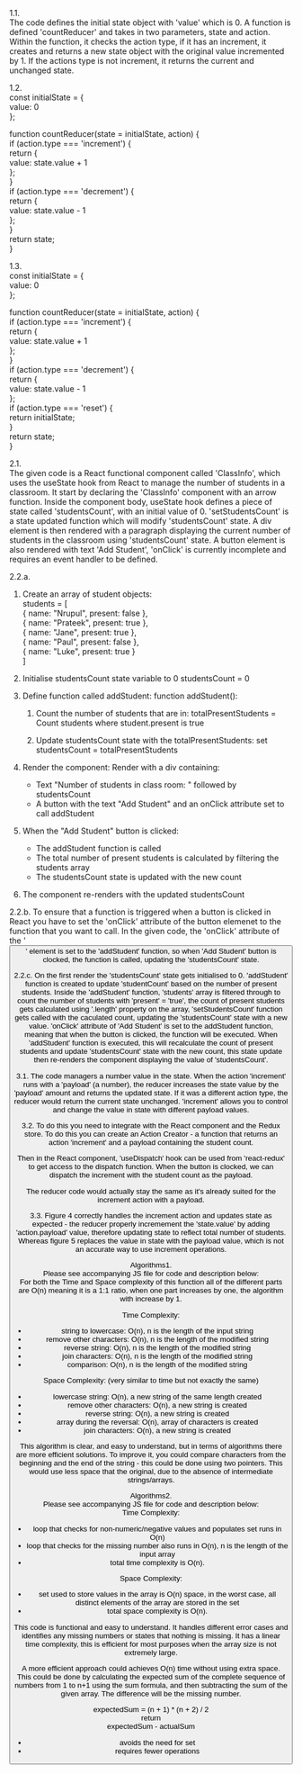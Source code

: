 1.1.  <br>
The code defines the initial state object with 'value' which is 0. A function is defined 'countReducer' and takes in two parameters, state and action. Within the function, it checks the action type, if it has an increment, it creates and returns a new state object with the original value incremented by 1. If the actions type is not increment, it returns the current and unchanged state. 

1.2.  <br>
const initialState = {  <br>
  value: 0  <br>
};  <br>

function countReducer(state =   initialState, action) {  <br>
  if (action.type === 'increment') {  <br>
    return {  <br>
      value: state.value + 1  <br>
    };  <br>
  }  <br>
  if (action.type === 'decrement') {  <br>
    return {  <br>
      value: state.value - 1  <br>
    };  <br>
  }  <br>
  return state;  <br>
}  <br>

1.3.  <br>
const initialState = {  <br>
  value: 0  <br>
};  <br>

function countReducer(state =   initialState, action) {  <br>
  if (action.type === 'increment') {  <br>
    return {  <br>
      value: state.value + 1  <br>
    };  <br>
  }  <br>
  if (action.type === 'decrement') {  <br>
    return {  <br>
      value: state.value - 1  <br>
    };  <br>
   if (action.type === 'reset') {  <br>
    return initialState;  <br>
  }  <br>
  return state;  <br>
}  <br>

2.1.  <br>
The given code is a React functional component called 'ClassInfo', which uses the useState hook from React to manage the number of students in a classroom. It start by declaring the 'ClassInfo' component with an arrow function. Inside the component body, useState hook defines a piece of state called 'studentsCount', with an initial value of 0. 'setStudentsCount' is a state updated function which will modify 'studentsCount' state. A div element is then rendered with a paragraph displaying the current number of students in the classroom using 'studentsCount' state. A button element is also rendered with text 'Add Student', 'onClick' is currently incomplete and requires an event handler to be defined. 

2.2.a.  <br>
1. Create an array of student objects:  <br>
   students = [  <br>
     { name: "Nrupul", present: false },  <br>
     { name: "Prateek", present: true },  <br>
     { name: "Jane", present: true },  <br>
     { name: "Paul", present: false },  <br>
     { name: "Luke", present: true }  <br>
   ]  <br>

2. Initialise studentsCount state variable to 0
   studentsCount = 0

3. Define function called addStudent:
   function addStudent():
     1. Count the number of students that are in:
        totalPresentStudents = Count students where student.present is true

     2. Update studentsCount state with the totalPresentStudents:
        set studentsCount = totalPresentStudents

4. Render the component:
   Render with a div containing:
     - Text "Number of students in class room: " followed by studentsCount
     - A button with the text "Add Student" and an onClick attribute set to call addStudent

5. When the "Add Student" button is clicked:
   - The addStudent function is called
   - The total number of present students is calculated by filtering the students array
   - The studentsCount state is updated with the new count

6. The component re-renders with the updated studentsCount


2.2.b. 
To ensure that a function is triggered when a button is clicked in React you have to set the 'onClick' attribute of the button elemenet to the function that you want to call. In the given code, the 'onClick' attribute of the '<button>' element is set to the 'addStudent' function, so when 'Add Student' button is clocked, the function is called, updating the 'studentsCount' state. 

2.2.c.
On the first render the 'studentsCount' state gets initialised to 0. 'addStudent' function is created to update 'studentCount' based on the number of present students. Inside the 'addStudent' function, 'students' array is filtered through to count the number of students with 'present' = 'true', the count of present students gets calculated using '.length' property on the array, 'setStudentsCount' function gets called with the caculated count, updating the 'studentsCount' state with a new value. 'onClick' attribute of 'Add Student' is set to the addStudent function, meaning that when the button is clicked, the function will be executed. When 'addStudent' function is executed, this will recalculate the count of present students and update 'studentsCount' state with the new count, this state update then re-renders the component displaying the value of 'studentsCount'.

3.1. 
The code managers a number value in the state. When the action 'increment' runs with a 'payload' (a number), the reducer increases the state value by the 'payload' amount and returns the updated state. If it was a different action type, the reducer would return the current state unchanged. 'increment' allows you to control and change the value in state with different payload values. 

3.2.
To do this you need to integrate with the React component and the Redux store. To do this you can create an Action Creator - a function that returns an action 'increment' and a payload containing the student count. 

Then in the React component, 'useDispatch' hook can be used from 'react-redux' to get access to the dispatch function. When the button is clocked, we can dispatch the increment with the student count as the payload.

The reducer code would actually stay the same as it's already suited for the increment action with a payload. 

3.3.
Figure 4 correctly handles the increment action and updates state as expected - the reducer properly incremement the 'state.value' by adding 'action.payload' value, therefore updating state to reflect total number of students. Whereas figure 5 replaces the value in state with the payload value, which is not an accurate way to use increment operations.


Algorithms1.  <br>
Please see accompanying JS file for code and description below:  <br>
For both the Time and Space complexity of this
function all of the different parts are O(n)
meaning it is a 1:1 ratio, when one part 
increases by one, the algorithm with increase
by 1.

Time Complexity:

- string to lowercase: O(n), n is the length of the input string
- remove other characters: O(n), n is the length of the modified string
- reverse string: O(n), n is the length of the modified string
- join characters: O(n), n is the length of the modified string
- comparison: O(n), n is the length of the modified string

Space Complexity: (very similar to time but not exactly the same)

- lowercase string: O(n), a new string of the same length created
- remove other characters: O(n), a new string is created
- reverse string: O(n), a new string is created
- array during the reversal: O(n), array of characters is created
- join characters: O(n), a new string is created


This algorithm is clear, and easy to understand,
but in terms of algorithms there are more
efficient solutions. To improve it, you could 
compare characters from the beginning and the
end of the string - this could be done using two
pointers. This would use less space that the original,
due to the absence of intermediate strings/arrays.


Algorithms2.  <br>
Please see accompanying JS file for code and description below:  <br>
Time Complexity:
- loop that checks for non-numeric/negative values and 
populates set runs in O(n)
- loop that checks for the missing number also runs in 
O(n), n is the length of the input array
- total time complexity is O(n).

Space Complexity:
- set used to store values in the array is O(n) 
space, in the worst case, all distinct elements of the 
array are stored in the set
- total space complexity is O(n).


This code is functional and easy to understand. It handles different 
error cases and identifies any missing numbers or states that nothing 
is missing. It has a linear time complexity, this is efficient for 
most purposes when the array size is not extremely large.

A more efficient approach could achieves O(n) time without using 
extra space. This could be done by calculating the expected sum 
of the complete sequence of numbers from 1 to n+1 
using the sum formula, and then subtracting the sum of 
the given array. The difference will be the missing number.

expectedSum = (n + 1) * (n + 2) / 2  <br>
return  <br>
expectedSum - actualSum  <br>

- avoids the need for set
- requires fewer operations
